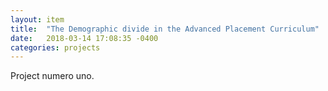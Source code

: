 ```yaml
---
layout: item
title:  "The Demographic divide in the Advanced Placement Curriculum"
date:   2018-03-14 17:08:35 -0400
categories: projects
---
```




Project numero uno.